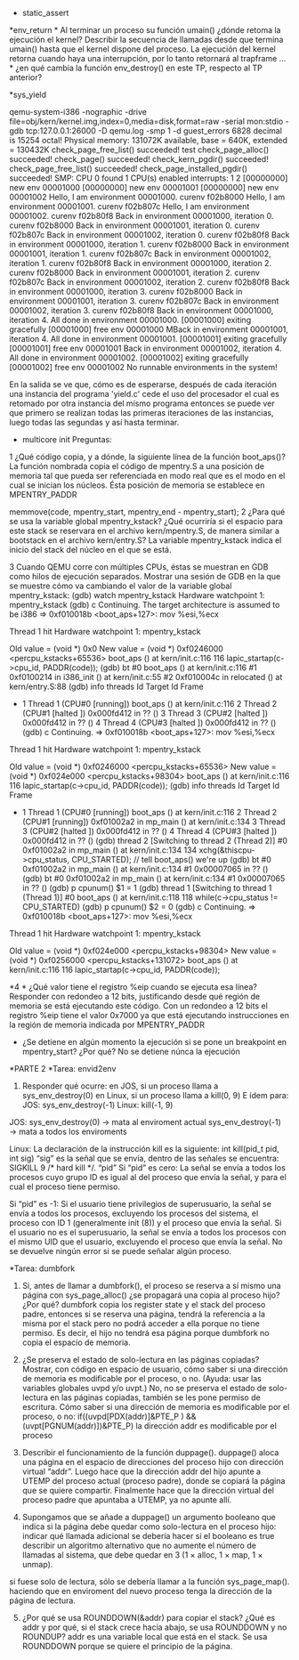 * static_assert

*env_return
    * Al terminar un proceso su función umain() ¿dónde retoma la ejecución el kernel?
 Describir la secuencia de llamadas desde que termina umain() hasta que el kernel
 dispone del proceso.
    La ejecución del kernel retorna cuando haya una interrupción, por lo tanto retornará al trapframe ...
    * ¿en qué cambia la función env_destroy() en este TP, respecto al TP anterior?
    
*sys_yield

qemu-system-i386 -nographic -drive file=obj/kern/kernel.img,index=0,media=disk,format=raw -serial mon:stdio -gdb tcp:127.0.0.1:26000 -D qemu.log -smp 1  -d guest_errors
6828 decimal is 15254 octal!
Physical memory: 131072K available, base = 640K, extended = 130432K
check_page_free_list() succeeded!
test
check_page_alloc() succeeded!
check_page() succeeded!
check_kern_pgdir() succeeded!
check_page_free_list() succeeded!
check_page_installed_pgdir() succeeded!
SMP: CPU 0 found 1 CPU(s)
enabled interrupts: 1 2
[00000000] new env 00001000
[00000000] new env 00001001
[00000000] new env 00001002
Hello, I am environment 00001000.
curenv f02b8000 
Hello, I am environment 00001001.
curenv f02b807c 
Hello, I am environment 00001002.
curenv f02b80f8 
Back in environment 00001000, iteration 0.
curenv f02b8000 
Back in environment 00001001, iteration 0.
curenv f02b807c 
Back in environment 00001002, iteration 0.
curenv f02b80f8 
Back in environment 00001000, iteration 1.
curenv f02b8000 
Back in environment 00001001, iteration 1.
curenv f02b807c 
Back in environment 00001002, iteration 1.
curenv f02b80f8 
Back in environment 00001000, iteration 2.
curenv f02b8000 
Back in environment 00001001, iteration 2.
curenv f02b807c 
Back in environment 00001002, iteration 2.
curenv f02b80f8 
Back in environment 00001000, iteration 3.
curenv f02b8000 
Back in environment 00001001, iteration 3.
curenv f02b807c 
Back in environment 00001002, iteration 3.
curenv f02b80f8 
Back in environment 00001000, iteration 4.
All done in environment 00001000.
[00001000] exiting gracefully
[00001000] free env 00001000
MBack in environment 00001001, iteration 4.
All done in environment 00001001.
[00001001] exiting gracefully
[00001001] free env 00001001
Back in environment 00001002, iteration 4.
All done in environment 00001002.
[00001002] exiting gracefully
[00001002] free env 00001002
No runnable environments in the system!

En la salida se ve que, cómo es de esperarse, después de cada iteración una instancia del  programa 'yield.c' cede el uso del procesador el cual es retomado por otra instancia del mísmo programa entonces se puede ver que primero se realizan todas las primeras iteraciones de las instancias, luego todas las segundas y así hasta terminar.

* multicore init
Preguntas:

1 ¿Qué código copia, y a dónde, la siguiente línea de la función boot_aps()?
    La función nombrada copia el código de mpentry.S a una posición de memoria tal que pueda ser referenciada en modo real que es el modo en el cual se inician los núcleos. Ésta posición de memoria se establece en MPENTRY_PADDR
    
memmove(code, mpentry_start, mpentry_end - mpentry_start);
2 ¿Para qué se usa la variable global mpentry_kstack? ¿Qué ocurriría si el espacio para este stack se reservara en el archivo
 kern/mpentry.S, de manera similar a bootstack en el archivo kern/entry.S?
    La variable mpentry_kstack indica el inicio del stack del núcleo en el que se está.

3 Cuando QEMU corre con múltiples CPUs, éstas se muestran en GDB como hilos de ejecución separados. Mostrar una sesión de GDB en la
 que se muestre cómo va cambiando el valor de la variable global mpentry_kstack:
 (gdb) watch mpentry_kstack
Hardware watchpoint 1: mpentry_kstack
(gdb) c
Continuing.
The target architecture is assumed to be i386
=> 0xf010018b <boot_aps+127>:	mov    %esi,%ecx

Thread 1 hit Hardware watchpoint 1: mpentry_kstack

Old value = (void *) 0x0
New value = (void *) 0xf0246000 <percpu_kstacks+65536>
boot_aps () at kern/init.c:116
116			lapic_startap(c->cpu_id, PADDR(code));
(gdb) bt
#0  boot_aps () at kern/init.c:116
#1  0xf0100214 in i386_init () at kern/init.c:55
#2  0xf010004c in relocated () at kern/entry.S:88
(gdb) info threads
  Id   Target Id         Frame 
* 1    Thread 1 (CPU#0 [running]) boot_aps () at kern/init.c:116
  2    Thread 2 (CPU#1 [halted ]) 0x000fd412 in ?? ()
  3    Thread 3 (CPU#2 [halted ]) 0x000fd412 in ?? ()
  4    Thread 4 (CPU#3 [halted ]) 0x000fd412 in ?? ()
(gdb) c
Continuing.
=> 0xf010018b <boot_aps+127>:	mov    %esi,%ecx

Thread 1 hit Hardware watchpoint 1: mpentry_kstack

Old value = (void *) 0xf0246000 <percpu_kstacks+65536>
New value = (void *) 0xf024e000 <percpu_kstacks+98304>
boot_aps () at kern/init.c:116
116			lapic_startap(c->cpu_id, PADDR(code));
(gdb) info threads
  Id   Target Id         Frame 
* 1    Thread 1 (CPU#0 [running]) boot_aps () at kern/init.c:116
  2    Thread 2 (CPU#1 [running]) 0xf01002a2 in mp_main () at kern/init.c:134
  3    Thread 3 (CPU#2 [halted ]) 0x000fd412 in ?? ()
  4    Thread 4 (CPU#3 [halted ]) 0x000fd412 in ?? ()
(gdb) thread 2
[Switching to thread 2 (Thread 2)]
#0  0xf01002a2 in mp_main () at kern/init.c:134
134		xchg(&thiscpu->cpu_status, CPU_STARTED); // tell boot_aps() we're up
(gdb) bt
#0  0xf01002a2 in mp_main () at kern/init.c:134
#1  0x00007065 in ?? ()
(gdb) bt 
#0  0xf01002a2 in mp_main () at kern/init.c:134
#1  0x00007065 in ?? ()
(gdb) p cpunum()
$1 = 1
(gdb) thread 1
[Switching to thread 1 (Thread 1)]
#0  boot_aps () at kern/init.c:118
118			while(c->cpu_status != CPU_STARTED)
(gdb) p cpunum()
$2 = 0
(gdb) c
Continuing.
=> 0xf010018b <boot_aps+127>:	mov    %esi,%ecx

Thread 1 hit Hardware watchpoint 1: mpentry_kstack

Old value = (void *) 0xf024e000 <percpu_kstacks+98304>
New value = (void *) 0xf0256000 <percpu_kstacks+131072>
boot_aps () at kern/init.c:116
116			lapic_startap(c->cpu_id, PADDR(code));

*4
    * ¿Qué valor tiene el registro %eip cuando se ejecuta esa línea?
    Responder con redondeo a 12 bits, justificando desde qué región de memoria se está ejecutando este código.
	    Con un redondeo a 12 bits el registro %eip tiene el valor 0x7000 ya que está ejecutando instrucciones en la región de memoria indicada por  MPENTRY_PADDR

   * ¿Se detiene en algún momento la ejecución si se pone un breakpoint en mpentry_start? ¿Por qué? 
    No se detiene núnca la ejecución 


*PARTE 2
*Tarea: envid2env
1) Responder qué ocurre:
en JOS, si un proceso llama a sys_env_destroy(0)
en Linux, si un proceso llama a kill(0, 9)
E ídem para:
JOS: sys_env_destroy(-1)
Linux: kill(-1, 9)

JOS:
sys_env_destroy(0) → mata al enviroment actual
sys_env_destroy(-1) → mata a todos los enviroments

Linux:
La declaración de la instrucción kill es la siguiente: int     kill(pid_t pid, int sig)
“sig” es la señal que se envía, dentro de las señales se encuentra: SIGKILL 9 /* hard kill */.
“pid” 
Si “pid” es cero: 
La señal se envía a todos los procesos cuyo grupo ID es igual al del proceso que envía la señal, y para el cual el proceso tiene permiso.

Si “pid” es -1: 
Si el usuario tiene privilegios de superusuario, la señal se envía a todos los procesos, excluyendo los procesos del sistema, el proceso con ID 1 (generalmente init (8)) y el proceso que envía la señal. 
Si el usuario no es el superusuario, la señal se envía a todos los procesos con el mismo UID que el usuario, excluyendo el proceso que envía la señal. No se devuelve ningún error si se puede señalar algún proceso.

*Tarea: dumbfork
1) Si, antes de llamar a dumbfork(), el proceso se reserva a sí mismo una página con sys_page_alloc() ¿se propagará una copia al proceso hijo? ¿Por qué?
dumbfork copia los register state y el stack del proceso padre, entonces si se reserva una página, tendrá la referencia a la misma por el stack pero no podrá acceder a ella porque no tiene permiso. Es decir, el hijo no tendrá esa página porque dumbfork no copia el espacio de memoria.

2) ¿Se preserva el estado de solo-lectura en las páginas copiadas? Mostrar, con código en espacio de usuario, cómo saber si una dirección de memoria es modificable por el proceso, o no. (Ayuda: usar las variables globales uvpd y/o uvpt.)
No, no se preserva el estado de solo-lectura en las páginas copiadas, también se les pone permiso de escritura.
Cómo saber si una dirección de memoria es modificable por el proceso, o no:
if((uvpd[PDX(addr)]&PTE_P ) && (uvpt[PGNUM(addr)])&PTE_P)
    la dirección addr es modificable por el proceso
    
3) Describir el funcionamiento de la función duppage().
duppage() aloca una página en el espacio de direcciones del proceso hijo con dirección virtual “addr”. Luego hace que la dirección addr del hijo apunte a UTEMP del proceso actual (proceso padre), donde se copiará la página que se quiere compartir. Finalmente hace que la dirección virtual del proceso padre que apuntaba a UTEMP, ya no apunte allí.


4) Supongamos que se añade a duppage() un argumento booleano que indica si la página debe quedar como solo-lectura en el proceso hijo:
indicar qué llamada adicional se debería hacer si el booleano es true
describir un algoritmo alternativo que no aumente el número de llamadas al sistema, que debe quedar en 3 (1 × alloc, 1 × map, 1 × unmap).

si fuese solo de lectura, sólo se debería llamar a la función sys_page_map(). haciendo que en enviroment del nuevo proceso tenga la dirección de la página de lectura.


5) ¿Por qué se usa ROUNDDOWN(&addr) para copiar el stack? ¿Qué es addr y por qué, si el stack crece hacia abajo, se usa ROUNDDOWN y no ROUNDUP?
addr es una variable local que está en el stack. Se usa ROUNDDOWN porque se quiere el principio de la página.
